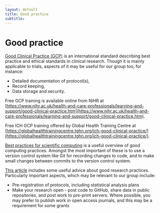 ```yaml
---
layout: default
title: Good practice
subtitle: 
---
```


# Good practice

[Good Clinical Practice (GCP)](https://en.wikipedia.org/wiki/Good_clinical_practice) is an international standard describing best practice and ethical standards in clinical research. Though it is mainly applicable to trials, aspects of it may be useful for our group too, for instance:

* Detailed documentation of protocol(s),
* Record keeping,
* Data storage and security.

Free GCP training is available online from NIHR at [https://www.nihr.ac.uk/health-and-care-professionals/learning-and-support/good-clinical-practice.htm](https://www.nihr.ac.uk/health-and-care-professionals/learning-and-support/good-clinical-practice.htm).
 
Free ICH GCP training offered by Global Health Training Centre at [https://globalhealthtrainingcentre.tghn.org/ich-good-clinical-practice/](https://globalhealthtrainingcentre.tghn.org/ich-good-clinical-practice/).
 
[Best practices for scientific computing](https://journals.plos.org/plosbiology/article?id=10.1371/journal.pbio.1001745) is a useful overview of good computing practices. Amongst the most important of these is to use a version control system like Git for recording changes to code, and to make small changes between commits to the version control system.

[This article](https://journals.plos.org/ploscompbiol/article?id=10.1371/journal.pcbi.1010139) includes some useful advice about good research practices. Particularly important aspects, which may be relevant to our group include:

* Pre-registration of protocols, including statistical analysis plans
* Make your research open - post code to GitHub, share data in public repositories, and post work to pre-print servers. Where possible, you may prefer to publish work in open access journals, and this may be a requirement for some grants
